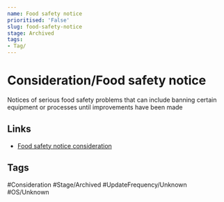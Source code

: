 ```yaml
---
name: Food safety notice
prioritised: 'False'
slug: food-safety-notice
stage: Archived
tags:
- Tag/
---
```


# Consideration/Food safety notice

Notices of serious food safety problems that can include banning certain equipment or processes until improvements have been made

## Links

* [Food safety notice consideration](https://design.planning.data.gov.uk/planning-consideration/food-safety-notice)

## Tags

#Consideration #Stage/Archived #UpdateFrequency/Unknown #OS/Unknown